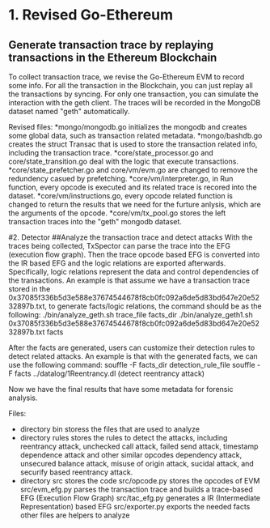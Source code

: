 # 1. Revised Go-Ethereum
## Generate transaction trace by replaying transactions in the Ethereum Blockchain
To collect transaction trace, we revise the Go-Ethereum EVM to record some info. For all the transaction in the Blockchain, you can just replay all the transactions by syncing. For only one transaction, you can simulate the interaction with the geth client. The traces will be recorded in the MongoDB dataset named "geth" automatically. 

Revised files:
*mongo/mongodb.go initializes the mongodb and creates some global data, such as transaction related metadata.
*mongo/bashdb.go creates the struct Transac that is used to store the transaction related info, including the transaction trace.
*core/state_processor.go and core/state_transition.go deal with the logic that execute transactions.
*core/state_prefetcher.go and core/vm/evm.go are changed to remove the redundency casued by prefetching.
*core/vm/interpreter.go, in Run function, every opcode is executed and its related trace is recored into the dataset.
*core/vm/instructions.go, every opcode related function is changed to return the results that we need for the furture anlysis, which are the arguments of the opcode.
*core/vm/tx_pool.go stores the left transaction traces into the "geth" mongodb dataset.

#2. Detector 
##Analyze the transaction trace and detect attacks
With the traces being collected, TxSpector can parse the trace into the EFG (execution flow graph). Then the trace opcode based EFG is converted into the IR based EFG and the logic relations are exported afterwards. Specifically, logic relations represent the data and control dependencies of the transactions. 
An example is that assume we have a transaction trace stored in the 0x37085f336b5d3e588e37674544678f8cb0fc092a6de5d83bd647e20e5232897b.txt, to generate facts/logic relations, the command should be as the following:
./bin/analyze_geth.sh  trace_file  facts_dir
./bin/analyze_geth1.sh 0x37085f336b5d3e588e37674544678f8cb0fc092a6de5d83bd647e20e5232897b.txt facts

After the facts are generated, users can customize their detection rules to detect related attacks. 
An example is that with the generated facts, we can use the following command:
souffle -F facts_dir detection_rule_file
souffle -F facts ../datalog/1Reentrancy.dl (detect reentrancy attack)

Now we have the final results that have some metadata for forensic analysis. 

Files:
* directory bin storess the files that are used to analyze
* directory rules stores the rules to detect the attacks, including reentrancy attack, unchecked call attack,  failed send attack, timestamp dependence attack and other similar opcodes dependency attack, unsecured balance attack, misuse of origin attack, sucidal attack, and securify based reentrancy attack. 
* directory src stores the code
   src/opcode.py stores the opcodes of EVM
   src/evm_efg.py parses the transaction trace and builds a trace-based EFG (Execution Flow Graph)
   src/tac_efg.py generates a IR (Intermediate Representation) based EFG
   src/exporter.py exports the needed facts
   other files are helpers to analyze
